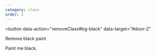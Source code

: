 ```yaml
---
category: class
order: 2
---
```


<button
  data-action="removeClass#bg-black"
  data-target="#door-2"
>
  Remove black paint
</button>

<p id="door-2" class="bg-black">
  Paint me black.
</p>
